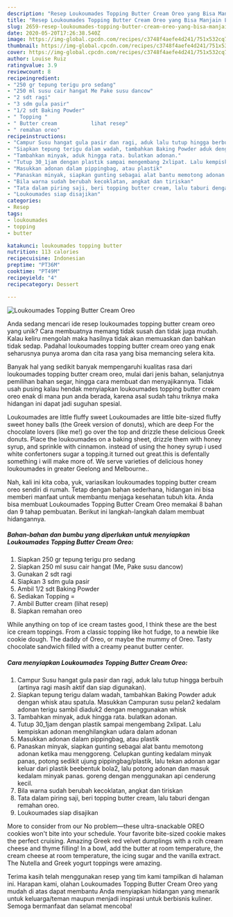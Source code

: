 ```yaml
---
description: "Resep Loukoumades Topping Butter Cream Oreo yang Bisa Manjain Lidah"
title: "Resep Loukoumades Topping Butter Cream Oreo yang Bisa Manjain Lidah"
slug: 2659-resep-loukoumades-topping-butter-cream-oreo-yang-bisa-manjain-lidah
date: 2020-05-20T17:26:38.540Z
image: https://img-global.cpcdn.com/recipes/c3748f4aefe4d241/751x532cq70/loukoumades-topping-butter-cream-oreo-foto-resep-utama.jpg
thumbnail: https://img-global.cpcdn.com/recipes/c3748f4aefe4d241/751x532cq70/loukoumades-topping-butter-cream-oreo-foto-resep-utama.jpg
cover: https://img-global.cpcdn.com/recipes/c3748f4aefe4d241/751x532cq70/loukoumades-topping-butter-cream-oreo-foto-resep-utama.jpg
author: Louise Ruiz
ratingvalue: 3.9
reviewcount: 8
recipeingredient:
- "250 gr tepung terigu pro sedang"
- "250 ml susu cair hangat Me Pake susu dancow"
- "2 sdt ragi"
- "3 sdm gula pasir"
- "1/2 sdt Baking Powder"
- " Topping "
- " Butter cream           lihat resep"
- " remahan oreo"
recipeinstructions:
- "Campur Susu hangat gula pasir dan ragi, aduk lalu tutup hingga berbuih (artinya ragi masih aktif dan siap digunakan)."
- "Siapkan tepung terigu dalam wadah, tambahkan Baking Powder aduk dengan whisk atau spatula. Masukkan Campuran susu pelan2 kedalam adonan terigu sambil diaduk2 dengan menggunakan whisk"
- "Tambahkan minyak, aduk hingga rata. bulatkan adonan."
- "Tutup 30_1jam dengan plastik sampai mengembang 2xlipat. Lalu kempiskan adonan menghilangkan udara dalam adonan"
- "Masukkan adonan dalam pippingbag, atau plastik"
- "Panaskan minyak, siapkan gunting sebagai alat bantu memotong adonan ketika mau menggoreng. Celupkan gunting kedalam minyak panas, potong sedikit ujung pippingbag/plastik, lalu tekan adonan agar keluar dari plastik beebentuk bola2, lalu potong adonan dan masuk kedalam minyak panas. goreng dengan menggunakan api cenderung kecil."
- "Bila warna sudah berubah kecoklatan, angkat dan tiriskan"
- "Tata dalam piring saji, beri topping butter cream, lalu taburi dengan remahan oreo."
- "Loukoumades siap disajikan"
categories:
- Resep
tags:
- loukoumades
- topping
- butter

katakunci: loukoumades topping butter 
nutrition: 113 calories
recipecuisine: Indonesian
preptime: "PT36M"
cooktime: "PT49M"
recipeyield: "4"
recipecategory: Dessert

---
```



![Loukoumades Topping Butter Cream Oreo](https://img-global.cpcdn.com/recipes/c3748f4aefe4d241/751x532cq70/loukoumades-topping-butter-cream-oreo-foto-resep-utama.jpg)

Anda sedang mencari ide resep loukoumades topping butter cream oreo yang unik? Cara membuatnya memang tidak susah dan tidak juga mudah. Kalau keliru mengolah maka hasilnya tidak akan memuaskan dan bahkan tidak sedap. Padahal loukoumades topping butter cream oreo yang enak seharusnya punya aroma dan cita rasa yang bisa memancing selera kita.

Banyak hal yang sedikit banyak mempengaruhi kualitas rasa dari loukoumades topping butter cream oreo, mulai dari jenis bahan, selanjutnya pemilihan bahan segar, hingga cara membuat dan menyajikannya. Tidak usah pusing kalau hendak menyiapkan loukoumades topping butter cream oreo enak di mana pun anda berada, karena asal sudah tahu triknya maka hidangan ini dapat jadi suguhan spesial.

Loukoumades are little fluffy sweet Loukoumades are little bite-sized fluffy sweet honey balls (the Greek version of donuts), which are deep For the chocolate lovers (like me!) go over the top and drizzle these delicious Greek donuts. Place the loukoumades on a baking sheet, drizzle them with honey syrup, and sprinkle with cinnamon. instead of using the honey syrup i used white confertoners sugar a topping.it turned out great.this is defentally something i will make more of. We serve varieties of delicious honey loukoumades in greater Geelong and Melbourne..


Nah, kali ini kita coba, yuk, variasikan loukoumades topping butter cream oreo sendiri di rumah. Tetap dengan bahan sederhana, hidangan ini bisa memberi manfaat untuk membantu menjaga kesehatan tubuh kita. Anda bisa membuat Loukoumades Topping Butter Cream Oreo memakai 8 bahan dan 9 tahap pembuatan. Berikut ini langkah-langkah dalam membuat hidangannya.

<!--inarticleads1-->

##### Bahan-bahan dan bumbu yang diperlukan untuk menyiapkan Loukoumades Topping Butter Cream Oreo:

1. Siapkan 250 gr tepung terigu pro sedang
1. Siapkan 250 ml susu cair hangat (Me, Pake susu dancow)
1. Gunakan 2 sdt ragi
1. Siapkan 3 sdm gula pasir
1. Ambil 1/2 sdt Baking Powder
1. Sediakan  Topping =
1. Ambil  Butter cream           (lihat resep)
1. Siapkan  remahan oreo


While anything on top of ice cream tastes good, I think these are the best ice cream toppings. From a classic topping like hot fudge, to a newbie like cookie dough. The daddy of Oreo, or maybe the mummy of Oreo. Tasty chocolate sandwich filled with a creamy peanut butter center. 

<!--inarticleads2-->

##### Cara menyiapkan Loukoumades Topping Butter Cream Oreo:

1. Campur Susu hangat gula pasir dan ragi, aduk lalu tutup hingga berbuih (artinya ragi masih aktif dan siap digunakan).
1. Siapkan tepung terigu dalam wadah, tambahkan Baking Powder aduk dengan whisk atau spatula. Masukkan Campuran susu pelan2 kedalam adonan terigu sambil diaduk2 dengan menggunakan whisk
1. Tambahkan minyak, aduk hingga rata. bulatkan adonan.
1. Tutup 30_1jam dengan plastik sampai mengembang 2xlipat. Lalu kempiskan adonan menghilangkan udara dalam adonan
1. Masukkan adonan dalam pippingbag, atau plastik
1. Panaskan minyak, siapkan gunting sebagai alat bantu memotong adonan ketika mau menggoreng. Celupkan gunting kedalam minyak panas, potong sedikit ujung pippingbag/plastik, lalu tekan adonan agar keluar dari plastik beebentuk bola2, lalu potong adonan dan masuk kedalam minyak panas. goreng dengan menggunakan api cenderung kecil.
1. Bila warna sudah berubah kecoklatan, angkat dan tiriskan
1. Tata dalam piring saji, beri topping butter cream, lalu taburi dengan remahan oreo.
1. Loukoumades siap disajikan


More to consider from our No problem—these ultra-snackable OREO cookies won&#39;t bite into your schedule. Your favorite bite-sized cookie makes the perfect cruising. Amazing Greek red velvet dumplings with a rcih cream cheese and thyme filling! In a bowl, add the butter at room temperature, the cream cheese at room temperature, the icing sugar and the vanilla extract. The Nutella and Greek yogurt toppings were amazing. 

Terima kasih telah menggunakan resep yang tim kami tampilkan di halaman ini. Harapan kami, olahan Loukoumades Topping Butter Cream Oreo yang mudah di atas dapat membantu Anda menyiapkan hidangan yang menarik untuk keluarga/teman maupun menjadi inspirasi untuk berbisnis kuliner. Semoga bermanfaat dan selamat mencoba!
